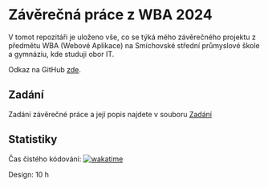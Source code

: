 # Závěrečná práce z WBA 2024

V tomot repozitáři je uloženo vše, co se týká mého závěrečného projektu z předmětu WBA (Webové Aplikace) na Smíchovské střední průmyslové škole a gymnáziu, kde studuji obor IT.

Odkaz na GitHub [zde](https://github.com/OndrejDudacek/WBA-zaverecna-prace-2024.git).

## Zadání

Zadání závěrečné práce a její popis najdete v souboru [Zadání](Zadani.md)

## Statistiky

Čas čistého kódování: <a href="https://wakatime.com/badge/user/018d5a1c-ea5b-423c-811b-534e168f1e6e/project/018e2ed8-6350-4340-9496-de5070f7cc69"><img src="https://wakatime.com/badge/user/018d5a1c-ea5b-423c-811b-534e168f1e6e/project/018e2ed8-6350-4340-9496-de5070f7cc69.svg" alt="wakatime"></a>

Design: 10 h
